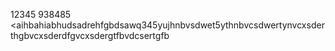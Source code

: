 12345
938485
<aihbahiabhudsadrehfgbdsawq345yujhnbvsdwet5ythnbvcsdwertynvcxsderthgbvcxsderdfgvcxsdergtfbvdcsertgfb
